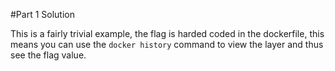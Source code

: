 #Part 1 Solution

This is a fairly trivial example, the flag is harded coded in the dockerfile, this means you can use the `docker history` command to view the layer and thus see the flag value.

